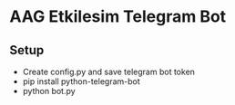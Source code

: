 # AAG Etkilesim Telegram Bot

## Setup
- Create config.py and save telegram bot token
- pip install python-telegram-bot
- python bot.py